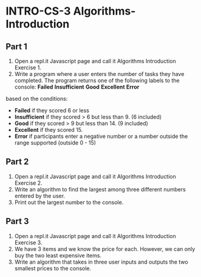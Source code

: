 # INTRO-CS-3 Algorithms-Introduction

## Part 1

1. Open a repl.it Javascript page and call it Algorithms Introduction Exercise 1.
2. Write a program where a user enters the number of tasks they have completed. The program returns one of the following labels to the console:
**Failed**
**Insufficient**
**Good**
**Excellent**
**Error**

based on the conditions:
* **Failed** if they scored 6 or less
* **Insufficient** if they scored > 6 but less than 9. (6 included)
* **Good** if they scored > 9 but less than 14. (9 included)
* **Excellent** if they scored 15.
* **Error** if participants enter a negative number or a number outside the range supported (outside 0 - 15)

## Part 2

1. Open a repl.it Javascript page and call it Algorithms Introduction Exercise 2.
2. Write an algorithm to find the largest among three different numbers entered by the user.
3. Print out the largest number to the console.

## Part 3
1. Open a repl.it Javascript page and call it Algorithms Introduction Exercise 3.
2. We have 3 items and we know the price for each. However, we can only buy the two least expensive items.
3. Write an algorithm that takes in three user inputs and outputs the two smallest prices to the console. 

